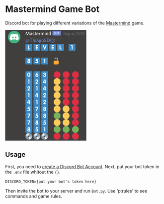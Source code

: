 # Mastermind Game Bot
Discord bot for playing different variations of the [Mastermind](https://en.wikipedia.org/wiki/Mastermind_(board_game)) game.

![bot on discord](https://github.com/ThiagoSDQ/mastermind-game-bot/blob/media/masterbot_lvl1.png?raw=true)

## Usage

First, you need to [create a Discord Bot Account](https://discordpy.readthedocs.io/en/latest/discord.html). Next, put your bot token in the `.env` file whitout the `{}`.
```
DISCORD_TOKEN={put your bot's token here}
```

Then invite the bot to your server and run `Bot.py`. Use 'p:rules' to see commands and game rules.



